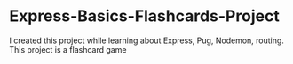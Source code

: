 # Express-Basics-Flashcards-Project
 I created this project while learning about Express, Pug, Nodemon, routing. This project is a flashcard game 
